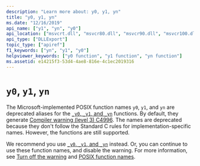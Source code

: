 ```yaml
---
description: "Learn more about: y0, y1, yn"
title: "y0, y1, yn"
ms.date: "12/16/2019"
api_name: ["y1", "yn", "y0"]
api_location: ["msvcrt.dll", "msvcr80.dll", "msvcr90.dll", "msvcr100.dll", "msvcr100_clr0400.dll", "msvcr110.dll", "msvcr110_clr0400.dll", "msvcr120.dll", "msvcr120_clr0400.dll", "ucrtbase.dll"]
api_type: ["DLLExport"]
topic_type: ["apiref"]
f1_keywords: ["yn", "y1", "y0"]
helpviewer_keywords: ["y0 function", "y1 function", "yn function"]
ms.assetid: e14215f3-53d4-4ae8-816e-4c1ec2019316
---
```

# `y0`, `y1`, `yn`

The Microsoft-implemented POSIX function names `y0`, `y1`, and `yn` are deprecated aliases for the [`_y0`, `_y1`, and `_yn`](bessel-functions-j0-j1-jn-y0-y1-yn.md) functions. By default, they generate [Compiler warning (level 3) C4996](../../error-messages/compiler-warnings/compiler-warning-level-3-c4996.md). The names are deprecated because they don't follow the Standard C rules for implementation-specific names. However, the functions are still supported.

We recommend you use [`_y0`, `_y1`, and `_yn`](bessel-functions-j0-j1-jn-y0-y1-yn.md) instead. Or, you can continue to use these function names, and disable the warning. For more information, see [Turn off the warning](../../error-messages/compiler-warnings/compiler-warning-level-3-c4996.md#turn-off-the-warning) and [POSIX function names](../../error-messages/compiler-warnings/compiler-warning-level-3-c4996.md#posix-function-names).

